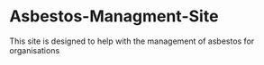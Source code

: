 # Asbestos-Managment-Site
This site is designed to help with the management of asbestos for organisations
